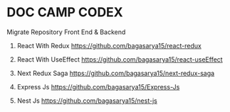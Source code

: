 # DOC CAMP CODEX

Migrate Repository Front End & Backend

1. React With Redux
https://github.com/bagasarya15/react-redux

2. React With UseEffect
https://github.com/bagasarya15/react-useEffect

3. Next Redux Saga
https://github.com/bagasarya15/next-redux-saga

4. Express Js
https://github.com/bagasarya15/Express-Js

5. Nest Js
https://github.com/bagasarya15/nest-js
